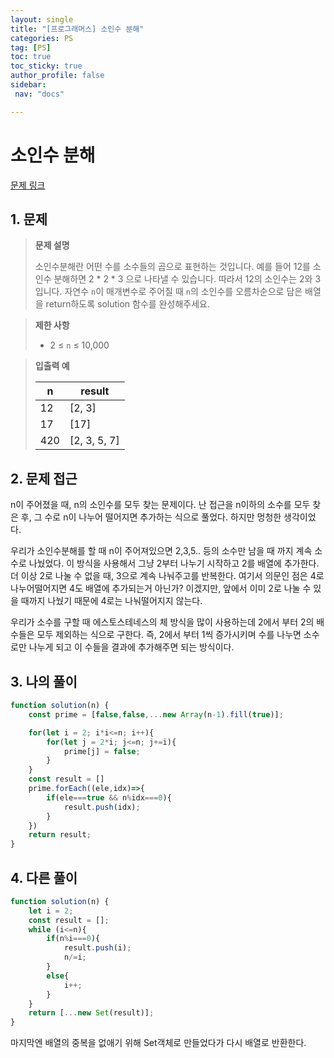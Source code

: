 ```yaml
---
layout: single
title: "[프로그래머스] 소인수 분해"
categories: PS
tag: [PS]
toc: true
toc_sticky: true
author_profile: false
sidebar:
 nav: "docs"

---
```


# 소인수 분해

[문제 링크](https://school.programmers.co.kr/learn/courses/30/lessons/120852)

## 1. 문제

> **문제 설명**
> 
> 소인수분해란 어떤 수를 소수들의 곱으로 표현하는 것입니다. 예를 들어 12를 소인수 분해하면 2 * 2 * 3 으로 나타낼 수 있습니다. 따라서 12의 소인수는 2와 3입니다. 자연수 `n`이 매개변수로 주어질 때 `n`의 소인수를 오름차순으로 담은 배열을 return하도록 solution 함수를 완성해주세요.

> **제한 사항**
> 
> - 2 ≤ `n` ≤ 10,000

> **입출력 예**
> 
> | n   | result       |
> | --- | ------------ |
> | 12  | [2, 3]       |
> | 17  | [17]         |
> | 420 | [2, 3, 5, 7] |

## 2. 문제 접근

n이 주어졌을 때, n의 소인수를 모두 찾는 문제이다. 난 접근을 n이하의 소수를 모두 찾은 후, 그 수로 n이 나누어 떨어지면 추가하는 식으로 풀었다. 하지만 멍청한 생각이었다. 

우리가 소인수분해를 할 때 n이 주어져있으면 2,3,5.. 등의 소수만 남을 때 까지 계속 소수로 나눴었다. 이 방식을 사용해서 그냥 2부터 나누기 시작하고 2를 배열에 추가한다. 더 이상 2로 나눌 수 없을 때, 3으로 계속 나눠주고를 반복한다. 여기서 의문인 점은 4로 나누어떨어지면 4도 배열에 추가되는거 아닌가? 이겠지만, 앞에서 이미 2로 나눌 수 있을 때까지 나눴기 때문에 4로는 나눠떨어지지 않는다.

우리가 소수를 구할 때 에스토스테네스의 체 방식을 많이 사용하는데 2에서 부터 2의 배수들은 모두 제외하는 식으로 구한다. 즉, 2에서 부터 1씩 증가시키며 수를 나누면 소수로만 나누게 되고 이 수들을 결과에 추가해주면 되는 방식이다.

## 3. 나의 풀이

```js
function solution(n) {
    const prime = [false,false,...new Array(n-1).fill(true)];

    for(let i = 2; i*i<=n; i++){
        for(let j = 2*i; j<=n; j+=i){
            prime[j] = false;
        }
    }
    const result = []
    prime.forEach((ele,idx)=>{
        if(ele===true && n%idx===0){
            result.push(idx);
        }
    })
    return result;
}
```

## 4. 다른 풀이

```js
function solution(n) {
    let i = 2;
    const result = [];
    while (i<=n){
        if(n%i===0){
            result.push(i);
            n/=i;
        }
        else{
            i++;
        }
    }
    return [...new Set(result)];
}
```

마지막엔 배열의 중복을 없애기 위해 Set객체로 만들었다가 다시 배열로 반환한다.
